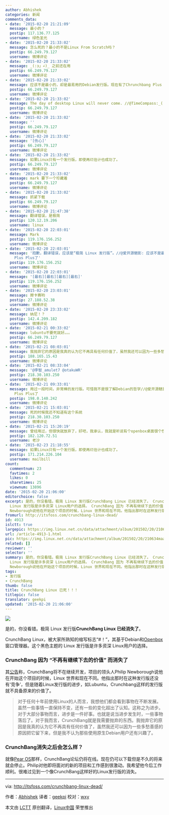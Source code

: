 ```yaml
---
author: Abhishek
categories: 新闻
comments_data:
- date: '2015-02-20 21:21:09'
  message: 最小的？
  postip: 117.136.77.125
  username: 绿色圣光
- date: '2015-02-20 21:33:02'
  message: 怎么死的？最小的不是Linux From Scratch吗？
  postip: 66.249.79.127
  username: 微博评论
- date: '2015-02-20 21:33:02'
  message: _(:з」∠)_ 之前还在用
  postip: 66.249.79.127
  username: 微博评论
- date: '2015-02-20 21:33:02'
  message: 应该不是最小的，却是最易用的Debian发行版。现在有了Chrunchbang Plus Plus了
  postip: 66.249.79.127
  username: 微博评论
- date: '2015-02-20 21:33:02'
  message: The day of desktop Linux will never come. //@TimeCompass:_(:з」∠)_ 之前还在用
  postip: 66.249.79.127
  username: 微博评论
- date: '2015-02-20 21:33:02'
  message: ''
  postip: 66.249.79.127
  username: 微博评论
- date: '2015-02-20 21:33:02'
  message: '[伤心]'
  postip: 66.249.79.127
  username: 微博评论
- date: '2015-02-20 21:33:02'
  message: 如果Linux只有一个发行版，即使再烂估计也成功了。
  postip: 66.249.79.127
  username: 微博评论
- date: '2015-02-20 21:33:02'
  message: mark 要下一个珍藏着
  postip: 66.249.79.127
  username: 微博评论
- date: '2015-02-20 21:33:02'
  message: 抓紧下载
  postip: 66.249.79.127
  username: 微博评论
- date: '2015-02-20 21:47:38'
  message: 翻译错误，是极简
  postip: 120.12.19.206
  username: linux
- date: '2015-02-20 22:03:01'
  message: Mark
  postip: 119.176.156.252
  username: 微博评论
- date: '2015-02-20 22:03:01'
  message: '抱歉，翻译错误，应该是“极简 Linux 发行版”。//@爱开源魅影: 应该不是最小的，却是最易用的Debian发行版。现在有了Chrunchbang
    Plus Plus了'
  postip: 119.176.156.252
  username: 微博评论
- date: '2015-02-20 22:03:01'
  message: '[最右][最右][最右][最右]'
  postip: 119.176.156.252
  username: 微博评论
- date: '2015-02-20 23:03:01'
  message: 擦卡赛哟
  postip: 27.188.52.38
  username: 微博评论
- date: '2015-02-20 23:33:02'
  message: 纳尼！？
  postip: 142.4.209.182
  username: 微博评论
- date: '2015-02-21 00:33:02'
  message: lubuntu不要死就好。。。
  postip: 66.249.79.127
  username: 微博评论
- date: '2015-02-21 08:03:01'
  message: 我抛弃它的原因是我真的认为它不再具有任何价值了，虽然我还可以因为一些多愁善感的原因把它留下来
  postip: 188.165.15.43
  username: 微博评论
- date: '2015-02-21 08:33:04'
  message: '@李智_amulet7 @otakuWR'
  postip: 218.30.103.250
  username: 微博评论
- date: '2015-02-21 09:33:01'
  message: 用过一段时间，非常棒的发行版。可惜我不是很了解Debian的哲学//@爱开源魅影:应该不是最小的，却是最易用的Debian发行版。现在有了Chrunchbang
    Plus Plus了
  postip: 198.0.140.242
  username: 微博评论
- date: '2015-02-21 15:03:01'
  message: 死的时候我还不知道有这个系统
  postip: 218.30.103.250
  username: 微博评论
- date: '2015-02-21 15:20:19'
  message: 曾经用过，但很快就放弃了，好吧，我承认，我就是听说有个openbox桌面很个性才想尝试一下的，结果发现这个桌面太个性，我适应不了。不过那是前两年的事情了，那时我大概80%的操作要在桌面中完成。现在我已经不太在意桌面了，
  postip: 182.120.72.51
  username: 老沙
- date: '2015-02-23 21:18:55'
  message: 如果Linux只有一个发行版，即使再烂估计也成功了。
  postip: 171.214.226.104
  username: mailbill
count:
  commentnum: 23
  favtimes: 2
  likes: 0
  sharetimes: 25
  viewnum: 13896
date: '2015-02-20 21:06:00'
editorchoice: false
excerpt: 是的，你没看错。极简 Linux 发行版CrunchBang Linux 已经消失了。 CrunchBang Linux，被大家所熟知的缩写标志#！，其基于Debian和Openbox窗口管理器。这个黑色主题的
  Linux 发行版是许多资深 Linux用户的选择。 CrunchBang 因为 不再有继续下去的价值 而消失了 其公告称，CrunchBang将不在继续开发，项目的领头人Philip
  Newborough说他在开始这个项目的时候，Linux 世界和现在不同。他指出那时在这种发行版还没有竞争，但是随着Linux发行版的进步，如Lubuntu，Crunchbang这样的发行版就不具备原来的价值了。  对于任何十年前使用Linux的
fromurl: http://itsfoss.com/crunchbang-linux-dead/
id: 4913
islctt: true
largepic: https://img.linux.net.cn/data/attachment/album/201502/20/210634maa2ycnf0dyyefcg.jpeg
url: /article-4913-1.html
pic: https://img.linux.net.cn/data/attachment/album/201502/20/210634maa2ycnf0dyyefcg.jpeg.thumb.jpg
related: []
reviewer: ''
selector: ''
summary: 是的，你没看错。极简 Linux 发行版CrunchBang Linux 已经消失了。 CrunchBang Linux，被大家所熟知的缩写标志#！，其基于Debian和Openbox窗口管理器。这个黑色主题的
  Linux 发行版是许多资深 Linux用户的选择。 CrunchBang 因为 不再有继续下去的价值 而消失了 其公告称，CrunchBang将不在继续开发，项目的领头人Philip
  Newborough说他在开始这个项目的时候，Linux 世界和现在不同。他指出那时在这种发行版还没有竞争，但是随着Linux发行版的进步，如Lubuntu，Crunchbang这样的发行版就不具备原来的价值了。  对于任何十年前使用Linux的
tags:
- 发行版
- CrunchBang
thumb: false
title: CrunchBang Linux 已死！！！
titlepic: false
translator: geekpi
updated: '2015-02-20 21:06:00'
---
```


![](/data/attachment/album/201502/20/210634maa2ycnf0dyyefcg.jpeg)


是的，你没看错。极简 Linux 发行版**CrunchBang Linux 已经消失了**。


CrunchBang Linux，被大家所熟知的缩写标志“#！”，其基于Debian和[Openbox](http://en.wikipedia.org/wiki/Openbox)窗口管理器。这个黑色主题的 Linux 发行版是许多资深 Linux用户的选择。


### CrunchBang 因为 “不再有继续下去的价值” 而消失了


其[公告](http://crunchbang.org/forums/viewtopic.php?id=38916)称，CrunchBang将不在继续开发，项目的领头人Philip Newborough说他在开始这个项目的时候，Linux 世界和现在不同。他指出那时在这种发行版还没有‘竞争’，但是随着Linux发行版的进步，如Lubuntu，Crunchbang这样的发行版就不具备原来的价值了。



> 
> 对于任何十年前使用Linux的人而言，我想他们都会看到事物在不断发展。虽然一些事情一直保持不变，还有一些的变化超出了认知。这称之为进步。对于大部分事物而言，进步是一件好事。也就是说当进步发生时，一些事物落后了。对于我而言，CrunchBang就是我需要抛弃的东西。我抛弃它的原因是我真的认为它不再具有任何价值了，虽然我还可以因为一些多愁善感的原因把它留下来，但是我不认为那些使用原生Debian用户还有兴趣了。
> 
> 
> 


### CrunchBang消失之后会怎么样？


就像[Pear OS](http://itsfoss.com/pear-os-history/)那样，CrunchBang论坛仍将在线。现在仍可以下载但是不久的将来就会停止。Philip对他即将面对的新的项目和工作感到很激动。我希望他今后工作顺利。很难过见到一个像CrunchBang这样好的Linux发行版的消失。




---


via: <http://itsfoss.com/crunchbang-linux-dead/>


作者：[Abhishek](http://itsfoss.com/author/abhishek/) 译者：[geekpi](https://github.com/geekpi) 校对：[wxy](https://github.com/wxy)


本文由 [LCTT](https://github.com/LCTT/TranslateProject) 原创翻译，[Linux中国](http://linux.cn/) 荣誉推出